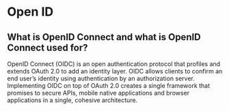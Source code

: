 # Open ID



## What is OpenID Connect and what is OpenID Connect used for?


OpenID Connect (OIDC) is an open authentication protocol that profiles and extends OAuth 2.0 to add an identity layer. OIDC allows clients to confirm an end user’s identity using authentication by an authorization server. Implementing OIDC on top of OAuth 2.0 creates a single framework that promises to secure APIs, mobile native applications and browser applications in a single, cohesive architecture.
